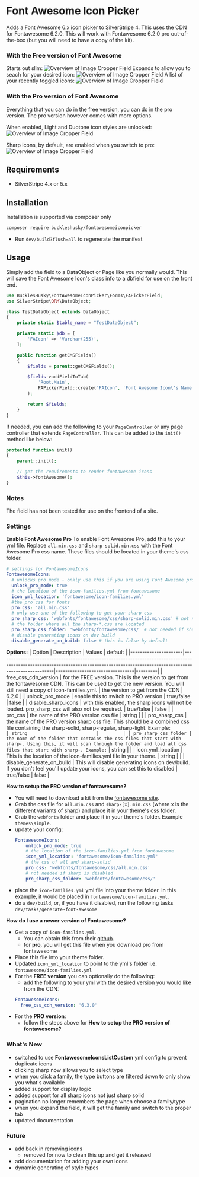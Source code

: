 # Font Awesome Icon Picker

Adds a Font Awesome 6.x icon picker to SilverStripe 4.
This uses the CDN for Fontawesome 6.2.0.
This will work with Fontawesome 6.2.0 pro out-of-the-box (but you will need to have a copy of the kit).

### With the Free version of Font Awesome
Starts out slim:
![Overview of Image Cropper Field](screenshots/screenshot1.PNG)
Expands to allow you to seach for your desired icon:
![Overview of Image Cropper Field](screenshots/screenshot2.PNG)
A list of your recently toggled icons:
![Overview of Image Cropper Field](screenshots/screenshot3.PNG)

### With the Pro version of Font Awesome
Everything that you can do in the free version, you can do in the pro version. The pro version however comes with more options.

When enabled, Light and Duotone icon styles are unlocked:
![Overview of Image Cropper Field](screenshots/screenshot4-pro.PNG)

Sharp icons, by default, are enabled when you switch to pro:
![Overview of Image Cropper Field](screenshots/screenshot5-pro.PNG)

## Requirements

-   SilverStripe 4.x or 5.x

## Installation

Installation is supported via composer only

```sh
composer require buckleshusky/fontawesomeiconpicker
```

-   Run `dev/build?flush=all` to regenerate the manifest

## Usage

Simply add the field to a DataObject or Page like you normally would.
This will save the Font Awesome Icon's class info to a dbfield for use on the front end.

```php
use BucklesHusky\FontAwesomeIconPicker\Forms\FAPickerField;
use SilverStripe\ORM\DataObject;

class TestDataObject extends DataObject
{
    private static $table_name = "TestDataObject";

    private static $db = [
        'FAIcon' => 'Varchar(255)',
    ];

    public function getCMSFields()
    {
        $fields = parent::getCMSFields();

        $fields->addFieldToTab(
            'Root.Main',
            FAPickerField::create('FAIcon', 'Font Awesome Icon\'s Name')
        );

        return $fields;
    }
}
```


If needed, you can add the following to your `PageController` or any page controller that extends `PageController`. This can be added to the `init()` method like below:

```php
protected function init()
{
    parent::init();

    // get the requirements to render fontawesome icons
    $this->fontAwesome();
}
```

### Notes

The field has not been tested for use on the frontend of a site.

### Settings

**Enable Font Awesome Pro**
To enable Font Awesome Pro, add this to your yml file.
Replace `all.min.css` and `sharp-solid.min.css` with the Font Awesome Pro css name.
These files should be located in your theme's css folder.

```yml
# settings for FontawesomeIcons
FontawesomeIcons:
  # unlocks pro mode - onkly use this if you are using Font Awesome pro
  unlock_pro_mode: true
  # the location of the icon-families.yml from fontawesome
  icon_yml_location: 'fontawesome/icon-families.yml'
  #the pro css for fonts
  pro_css: 'all.min.css'
  # only use one of the following to get your sharp css
  pro_sharp_css: 'webfonts/fontawesome/css/sharp-solid.min.css' # not needed if sharp is disabled
  # the folder where all the sharp-*.css are located
  pro_sharp_css_folder: 'webfonts/fontawesome/css/' # not needed if sharp is disabled
  # disable generating icons on dev build
  disable_generate_on_build: false # this is false by default
```

**Options:**
| Option               | Description                                                                                                                                                                       | Values                          | default |
|----------------------|-----------------------------------------------------------------------------------------------------------------------------------------------------------------------------------|---------------------------------|---------|
| free_css_cdn_version | for the FREE version. This is the version to get from the fontawesome CDN. This can be used to get the new version. You will still need a copy of icon-families.yml.              | the version to get from the CDN | 6.2.0   |
| unlock_pro_mode      | enable this to switch to PRO version                                                                                                                                              | true/false                      | false   |
| disable_sharp_icons  | with this enabled, the sharp icons will not be loaded. pro_sharp_css will also not be required.                                                                                   | true/false                      | false   |
| pro_css              | the name of the PRO version css file                                                                                                                                              | string                          |         |
| pro_sharp_css        | the name of the PRO version sharp css file. This should be a combined css file containing the sharp-solid, sharp-regular, sharp-light. Example: ``                                | string                          |         |
| pro_sharp_css_folder | the name of the folder that contains the css files that start with sharp-. Using this, it will scan through the folder and load all css files that start with sharp-. Example: `` | string                          |         |
| icon_yml_location                 | This is the location of the icon-families.yml file in your theme.                                                                                                                 | string                          |         |
| disable_generate_on_build              | This will disable generating icons on dev/build. If you don't feel you'll update your icons, you can set this to disabled                                                         | true/false                      | false   |


**How to setup the PRO version of fontawesome?**
- You will need to download a kit from the [fontawesome site](https://fontawesome.com/sessions/sign-in?next=%2F).
- Grab the css file for `all.min.css` and `sharp-[x].min.css` (where x is the different variants of sharp) and place it in your theme's css folder.
- Grab the `webfonts` folder and place it in your theme's folder. Example `themes\simple`.
- update your config:
    ```yml
    FontawesomeIcons:
        unlock_pro_mode: true
        # the location of the icon-families.yml from fontawesome
        icon_yml_location: 'fontawesome/icon-families.yml'
        # the css of all and sharp-solid
        pro_css: 'webfonts/fontawesome/css/all.min.css'
        # not needed if sharp is disabled
        pro_sharp_css_folder: 'webfonts/fontawesome/css/'
    ```
- place the `icon-families.yml` yml file into your theme folder. In this example, it would be placed in `fontawesome/icon-families.yml`.
- do a `dev/build`, or, if you have it disabled, run the following tasks `dev/tasks/generate-font-awesome`

**How do I use a newer version of Fontawesome?**
- Get a copy of `icon-families.yml`.
    - You can obtain this from their [github](https://github.com/FortAwesome/Font-Awesome/blob/6.x/metadata/icon-families.yml).
    - for **pro**, you will get this file when you download pro from fontawesome
- Place this file into your theme folder.
- Updated `icon_yml_location` to point to the yml's folder i.e. `fontawesome/icon-families.yml`
- For the **FREE version** you can optionally do the following:
    - add the following to your yml with the desired version you would like from the CDN:
    ```yml
    FontawesomeIcons:
      free_css_cdn_version: '6.3.0'
    ```
- For the **PRO version**:
    - follow the steps above for **How to setup the PRO version of fontawesome?**

### What's New
- switched to use **FontawesomeIconsListCustom** yml config to prevent duplicate icons
- clicking sharp now allows you to select type
- when you click a family, the type buttons are filtered down to only show you what's available
- added support for display logic
- added support for all sharp icons not just sharp solid
- pagination no longer remembers the page when choose a family/type
- when you expand the field, it will get the family and switch to the proper tab
- updated documentation

### Future
- add back in removing icons
    - removed for now to clean this up and get it released
- add documentation for adding your own icons
- dynamic generating of style types
